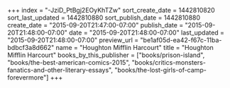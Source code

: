 +++
index = "-JziD_PtBgj2EOyKhTZw"
sort_create_date = 1442810820
sort_last_updated = 1442810880
sort_publish_date = 1442810880
create_date = "2015-09-20T21:47:00-07:00"
publish_date = "2015-09-20T21:48:00-07:00"
date = "2015-09-20T21:48:00-07:00"
last_updated = "2015-09-20T21:48:00-07:00"
preview_url = "be1af05d-ea42-f67c-11ba-bdbcf3a8d662"
name = "Houghton Mifflin Harcourt"
title = "Houghton Mifflin Harcourt"
books_by_this_publisher = ["books/prison-island", "books/the-best-american-comics-2015", "books/critics-monsters-fanatics-and-other-literary-essays", "books/the-lost-girls-of-camp-forevermore"]
+++
